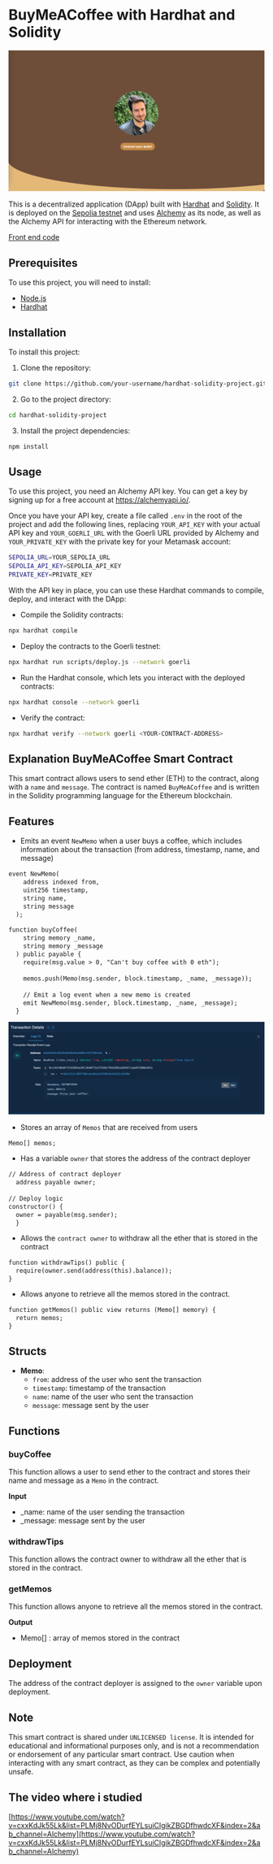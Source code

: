 # BuyMeACoffee with Hardhat and Solidity

![presentation](./image/buymeacoffee.png)

This is a decentralized application (DApp) built with [Hardhat](https://hardhat.org/) and [Solidity](https://solidity.readthedocs.io/). It is deployed on the [Sepolia testnet](https://sepolia.etherscan.io/) and uses [Alchemy](https://alchemyapi.io/) as its node, as well as the Alchemy API for interacting with the Ethereum network.

<!-- [Demo Version (Work on Goerli testnet)](https://buymeacoffee-solidity-defi-tipping-app.chefleo.repl.co/) -->

[Front end code](https://github.com/chefleo/BuyMeACoffee_front_end)

<!-- Contract Address -> [0x3eFb409C56306b82d2B59eef266B1067678f5CdA](https://goerli.etherscan.io/address/0x3eFb409C56306b82d2B59eef266B1067678f5CdA) -->

## Prerequisites

To use this project, you will need to install:

- [Node.js](https://nodejs.org/)
- [Hardhat](https://hardhat.org/install/)

## Installation

To install this project:

1. Clone the repository:

```bash
git clone https://github.com/your-username/hardhat-solidity-project.git
```

2. Go to the project directory:

```bash
cd hardhat-solidity-project
```

3. Install the project dependencies:

```bash
npm install
```

## Usage

To use this project, you need an Alchemy API key. You can get a key by signing up for a free account at https://alchemyapi.io/.

Once you have your API key, create a file called `.env` in the root of the project and add the following lines, replacing `YOUR_API_KEY` with your actual API key and `YOUR_GOERLI_URL` with the Goerli URL provided by Alchemy and `YOUR_PRIVATE_KEY` with the private key for your Metamask account:

```bash
SEPOLIA_URL=YOUR_SEPOLIA_URL
SEPOLIA_API_KEY=SEPOLIA_API_KEY
PRIVATE_KEY=PRIVATE_KEY
```

With the API key in place, you can use these Hardhat commands to compile, deploy, and interact with the DApp:

- Compile the Solidity contracts:

```bash
npx hardhat compile
```

- Deploy the contracts to the Goerli testnet:

```bash
npx hardhat run scripts/deploy.js --network goerli
```

- Run the Hardhat console, which lets you interact with the deployed contracts:

```bash
npx hardhat console --network goerli
```

- Verify the contract:

```bash
npx hardhat verify --network goerli <YOUR-CONTRACT-ADDRESS>
```

## Explanation BuyMeACoffee Smart Contract

This smart contract allows users to send ether (ETH) to the contract, along with a `name` and `message`. The contract is named `BuyMeACoffee` and is written in the Solidity programming language for the Ethereum blockchain.

## Features

- Emits an event `NewMemo` when a user buys a coffee, which includes information about the transaction (from address, timestamp, name, and message)

```solidity
event NewMemo(
    address indexed from,
    uint256 timestamp,
    string name,
    string message
  );
```

```solidity
function buyCoffee(
    string memory _name,
    string memory _message
  ) public payable {
    require(msg.value > 0, "Can't buy coffee with 0 eth");

    memos.push(Memo(msg.sender, block.timestamp, _name, _message));

    // Emit a log event when a new memo is created
    emit NewMemo(msg.sender, block.timestamp, _name, _message);
  }
```

![Transaction](./image/Transaction_log.png)

- Stores an array of `Memos` that are received from users

```solidity
Memo[] memos;
```

- Has a variable `owner` that stores the address of the contract deployer

```solidity
// Address of contract deployer
  address payable owner;

// Deploy logic
constructor() {
  owner = payable(msg.sender);
  }
```

- Allows the `contract owner` to withdraw all the ether that is stored in the contract

```solidity
function withdrawTips() public {
  require(owner.send(address(this).balance));
}
```

- Allows anyone to retrieve all the memos stored in the contract.

```solidity
function getMemos() public view returns (Memo[] memory) {
  return memos;
}
```

## Structs

- **Memo**:
  - `from`: address of the user who sent the transaction
  - `timestamp`: timestamp of the transaction
  - `name`: name of the user who sent the transaction
  - `message`: message sent by the user

## Functions

### buyCoffee

This function allows a user to send ether to the contract and stores their name and message as a `Memo` in the contract.

**Input**

- _name: name of the user sending the transaction
- _message: message sent by the user

### withdrawTips

This function allows the contract owner to withdraw all the ether that is stored in the contract.

### getMemos

This function allows anyone to retrieve all the memos stored in the contract.

**Output**

- Memo[] : array of memos stored in the contract

## Deployment

The address of the contract deployer is assigned to the `owner` variable upon deployment.

## Note

This smart contract is shared under `UNLICENSED license`. It is intended for educational and informational purposes only, and is not a recommendation or endorsement of any particular smart contract. Use caution when interacting with any smart contract, as they can be complex and potentially unsafe.

## The video where i studied

[https://www.youtube.com/watch?v=cxxKdJk55Lk&list=PLMj8NvODurfEYLsuiClgikZBGDfhwdcXF&index=2&ab_channel=Alchemy](https://www.youtube.com/watch?v=cxxKdJk55Lk&list=PLMj8NvODurfEYLsuiClgikZBGDfhwdcXF&index=2&ab_channel=Alchemy)
